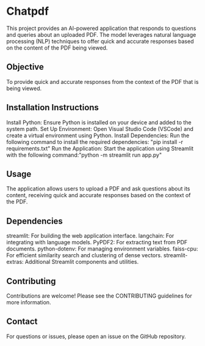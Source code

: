 # Chatpdf
This project provides an AI-powered application that responds to questions and queries about an uploaded PDF. The model leverages natural language processing (NLP) techniques to offer quick and accurate responses based on the content of the PDF being viewed.

## Objective
To provide quick and accurate responses from the context of the PDF that is being viewed.

## Installation Instructions
Install Python: Ensure Python is installed on your device and added to the system path.
Set Up Environment: Open Visual Studio Code (VSCode) and create a virtual environment using Python.
Install Dependencies: Run the following command to install the required dependencies: "pip install -r requirements.txt"
Run the Application: Start the application using Streamlit with the following command:"python -m streamlit run app.py"

## Usage
The application allows users to upload a PDF and ask questions about its content, receiving quick and accurate responses based on the context of the PDF.

## Dependencies
streamlit: For building the web application interface.
langchain: For integrating with language models.
PyPDF2: For extracting text from PDF documents.
python-dotenv: For managing environment variables.
faiss-cpu: For efficient similarity search and clustering of dense vectors.
streamlit-extras: Additional Streamlit components and utilities.

## Contributing
Contributions are welcome! Please see the CONTRIBUTING guidelines for more information.

## Contact
For questions or issues, please open an issue on the GitHub repository.
